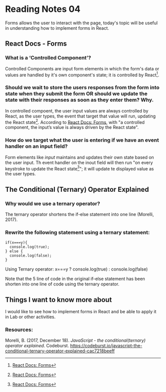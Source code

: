 # Reading Notes 04

Forms allows the user to interact with the page, today's topic will be useful in understanding how to implement forms in React.

## React Docs - Forms

### What is a ‘Controlled Component’?

Controlled Components are input form elements in which the form's data or values are handled by it's own component's state; it is controlled by React[^1].

### Should we wait to store the users responses from the form into state when they submit the form OR should we update the state with their responses as soon as they enter them? Why.

In controlled compoent, the user input values are always controlled by React, as the user types, the event that target that value will run, updating the React state[^1]. According to [React Docs: Forms](https://reactjs.org/docs/forms.html), with "a controlled component, the input’s value is always driven by the React state".


### How do we target what the user is entering if we have an event handler on an input field?

Form elements like *input* maintains and updates their own state based on the user input. Th event handler on the inout field will then run "on every keystroke to update the React state[^1]"; it will update te displayed value as the user types.

## The Conditional (Ternary) Operator Explained

### Why would we use a ternary operator?

The ternary operator shortens the if-else statement into one line (Morelli, 2017).

### Rewrite the following statement using a ternary statement:

```
if(x===y){
  console.log(true);
} else {
  console.log(false);
}
```

Using Ternary operator:
x===y ? console.log(true) : console.log(false)

Note that the 5 line of code in the original if-else statement has been shorten into one line of code using the ternary operator.

## Things I want to know more about
I would like to see how to implement forms in React and be able to apply it in Lab or other activities.

### Resources:
Morelli, B. (2017, December 18). *JavaScript - the conditional(ternary) operator explained*. Codeburst. https://codeburst.io/javascript-the-conditional-ternary-operator-explained-cac7218beeff
[^1]: [React Docs: Forms](https://reactjs.org/docs/forms.html)



